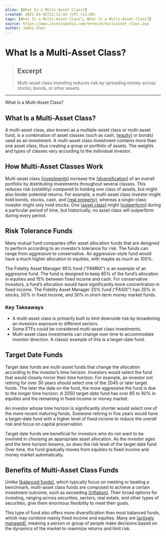 ```yaml
---
alias: [What Is a Multi-Asset Class?]
created: 2021-03-02T22:11:44 (UTC +11:00)
tags: [What Is a Multi-Asset Class?, What Is a Multi-Asset Class?]
source: https://www.investopedia.com/terms/m/multiasset_class.asp
author: James Chen
---
```


# What Is a Multi-Asset Class?

> ## Excerpt
> Multi-asset class investing reduces risk by spreading money across stocks, bonds, or other assets.

---

What Is a Multi-Asset Class?
## What Is a Multi-Asset Class?

A multi-asset class, also known as a multiple-asset class or multi-asset fund, is a combination of asset classes (such as cash, [[equity]](https://www.investopedia.com/terms/e/equity.asp) or bonds) used as an investment. A multi-asset class investment contains more than one asset class, thus creating a group or portfolio of assets. The weights and types of classes vary according to the individual investor.

## How Multi-Asset Classes Work

Multi-asset class [[investments]](https://www.investopedia.com/terms/i/investment.asp) increase the [[diversification]](https://www.investopedia.com/terms/d/diversification.asp) of an overall portfolio by distributing investments throughout several classes. This reduces risk (volatility) compared to holding one class of assets, but might also hinder potential returns. For example, a multi-asset class investor might hold bonds, stocks, cash, and [[real property]](https://www.investopedia.com/terms/r/real-property.asp), whereas a single-class investor might only hold stocks. One [[asset class]](https://www.investopedia.com/terms/a/assetclasses.asp) might [[outperform]](https://www.investopedia.com/terms/o/outperform.asp) during a particular period of time, but historically, no asset class will outperform during every period.

## Risk Tolerance Funds

Many mutual fund companies offer asset allocation funds that are designed to perform according to an investor’s tolerance for risk. The funds can range from aggressive to conservative. An aggressive-style fund would have a much higher allocation to equities, with maybe as much as 100%.

The Fidelity Asset Manager 85% fund (“FAMRX”) is an example of an aggressive fund. The fund is designed to keep 85% of the fund’s allocation in equities and 15% between fixed income and cash. For conservative investors, a fund’s allocation would have significantly more concentration in fixed income. The Fidelity Asset Manager 20% fund (“FASIX”) has 20% in stocks, 50% in fixed income, and 30% in short-term money market funds.

### Key Takeaways

-   A multi-asset class is primarily built to limit downside risk by broadening an investors exposure to different sectors.
-   Some ETFs could be considered multi-asset class investments.
-   Multi-asset class investments can change over time to accommodate investor direction. A classic example of this is a target-date fund.

## Target Date Funds

Target date funds are multi-asset funds that change the allocation according to the investor’s time horizon. Investors would select the fund that would closely mirror their time horizon. For example, an investor not retiring for over 30 years should select one of the 2045 or later target funds. The later the date on the fund, the more aggressive the fund is due to the longer time horizon. A 2050 target-date fund has over 85 to 90% in equities and the remaining in fixed income or money market.

An investor whose time horizon is significantly shorter would select one of the more recent maturing funds. Someone retiring in five years would have a target-date fund with a higher level of fixed income to reduce the overall risk and focus on capital preservation.

Target date funds are beneficial for investors who do not want to be involved in choosing an appropriate asset allocation. As the investor ages and the time horizon lessens, so does the risk level of the target date fund. Over time, the fund gradually moves from equities to fixed income and money market automatically.

## Benefits of Multi-Asset Class Funds

Unlike [[balanced funds]](https://www.investopedia.com/terms/b/balancedfund.asp), which typically focus on meeting or beating a benchmark, multi-asset class funds are composed to achieve a certain investment outcome, such as exceeding [[inflation]](https://www.investopedia.com/terms/i/inflation.asp). Their broad options for investing, ranging across securities, sectors, real estate, and other types of securities, give them enormous flexibility to meet their goals.

This type of fund also offers more diversification than most balanced funds, which may combine mainly fixed income and equities. Many are [[actively managed]](https://www.investopedia.com/terms/a/activemanagement.asp), meaning a person or group of people make decisions based on the dynamics of the market to maximize returns and limit risk.
